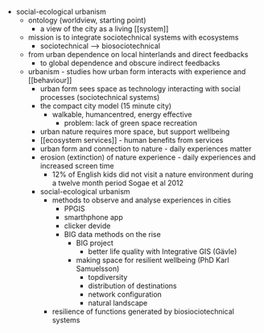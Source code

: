 - social-ecological urbanism
	- ontology (worldview, starting point)
		- a view of the city as a living [[system]]
	- mission is to integrate sociotechnical systems with ecosystems
		- sociotechnical --> biosociotechnical
	- from urban dependence on local hinterlands and direct feedbacks
		- to global dependence and obscure indirect feedbacks
	- urbanism - studies how urban form interacts with experience and [[behaviour]]
		- urban form sees space as technology interacting with social processes (sociotechnical systems)
		- the compact city model (15 minute city)
			- walkable, humancentred, energy effective
				- problem: lack of green space recreation
		- urban nature requires more space, but support wellbeing
		- [[ecosystem services]] - human benefits from services
		- urban form and connection to nature - daily experiences matter
		- erosion (extinction) of nature experience - daily experiences and increased screen time
			- 12% of English kids did not visit a nature environment during a twelve month period Sogae et al 2012
		- social-ecological urbanism
			- methods to observe and analyse experiences in cities
				- PPGIS
				- smarthphone app
				- clicker devide
				- BIG data methods on the rise
					- BIG project
						- better life quality with Integrative GIS (Gävle)
					- making space for resilient wellbeing (PhD Karl Samuelsson)
						- topdiversity
						- distribution of destinations
						- network configuration
						- natural landscape
			- resilience of functions generated by biosiociotechnical systems